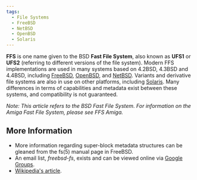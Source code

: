 ```yaml
---
tags:
  - File Systems
  - FreeBSD
  - NetBSD
  - OpenBSD
  - Solaris
---
```

**FFS** is one name given to the BSD **Fast File System**, also known as
**UFS1** or **UFS2** (referring to different versions of the file
system). Modern FFS implementations are used in many systems based on
4.2BSD, 4.3BSD and 4.4BSD, including [FreeBSD](freebsd.md),
[OpenBSD](openbsd.md), and [NetBSD](netbsd.md). Variants
and derivative file systems are also in use on other platforms,
including [Solaris](solaris.md). Many differences in terms of
capabilities and metadata exist between these systems, and compatibility
is not guaranteed.

*Note: This article refers to the BSD Fast File System. For information
on the Amiga Fast File System, please see FFS Amiga.*

## More Information

* More information regarding super-block metadata structures can be
  gleaned from the fs(5) manual page in FreeBSD.
* An email list, *freebsd-fs*, exists and can be viewed online via
  [Google Groups](https://groups.google.com/g/mailing.freebsd.fs).
* [Wikipedia's article](https://en.wikipedia.org/wiki/Berkeley_Fast_File_System).
